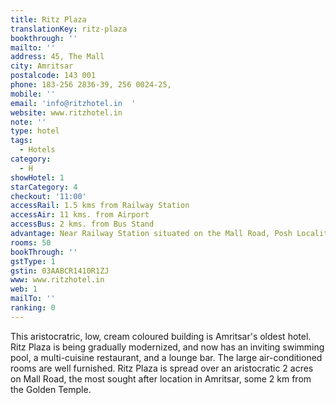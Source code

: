 ```yaml
---
title: Ritz Plaza
translationKey: ritz-plaza
bookthrough: ''
mailto: ''
address: 45, The Mall
city: Amritsar
postalcode: 143 001
phone: 183-256 2836-39, 256 0024-25,
mobile: ''
email: 'info@ritzhotel.in  '
website: www.ritzhotel.in
note: ''
type: hotel
tags:
  - Hotels
category:
  - H
showHotel: 1
starCategory: 4
checkout: '11:00'
accessRail: 1.5 kms from Railway Station
accessAir: 11 kms. from Airport
accessBus: 2 kms. from Bus Stand
advantage: Near Railway Station situated on the Mall Road, Posh Locality
rooms: 50
bookThrough: ''
gstType: 1
gstin: 03AABCR1410R1ZJ
www: www.ritzhotel.in
web: 1
mailTo: ''
ranking: 0
---
```







This aristocratric, low, cream coloured building is Amritsar's oldest hotel.     Ritz Plaza is being gradually modernized, and now has an inviting swimming pool, a multi-cuisine restaurant, and a lounge bar. The large air-conditioned rooms are well furnished.    Ritz Plaza is spread over an aristocratic 2 acres on Mall Road, the most sought after location in Amritsar, some 2 km from the Golden Temple.